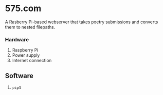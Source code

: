 # 575.com
A Rasberry Pi-based webserver that takes poetry submissions and converts them to nested filepaths.

### Hardware
1. Raspberry Pi
2. Power supply
3. Internet connection

## Software
1. ```pip3 ``` 
